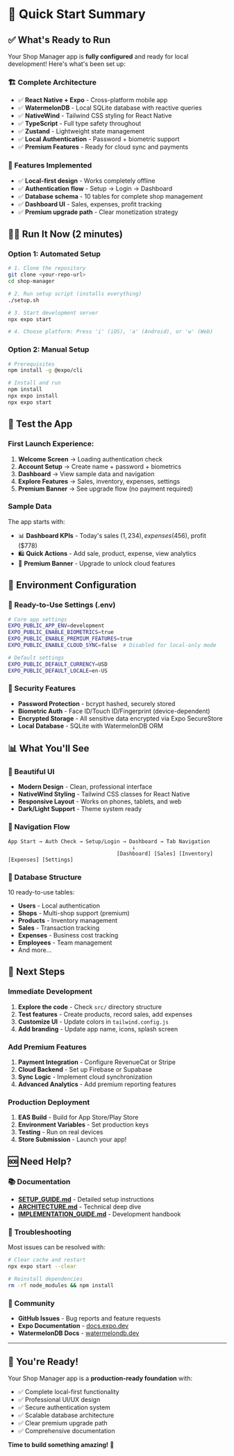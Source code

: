 # 🚀 Quick Start Summary

## ✅ What's Ready to Run

Your Shop Manager app is **fully configured** and ready for local development! Here's what's been set up:

### 🏗️ Complete Architecture
- ✅ **React Native + Expo** - Cross-platform mobile app
- ✅ **WatermelonDB** - Local SQLite database with reactive queries
- ✅ **NativeWind** - Tailwind CSS styling for React Native
- ✅ **TypeScript** - Full type safety throughout
- ✅ **Zustand** - Lightweight state management
- ✅ **Local Authentication** - Password + biometric support
- ✅ **Premium Features** - Ready for cloud sync and payments

### 📱 Features Implemented
- ✅ **Local-first design** - Works completely offline
- ✅ **Authentication flow** - Setup → Login → Dashboard
- ✅ **Database schema** - 10 tables for complete shop management
- ✅ **Dashboard UI** - Sales, expenses, profit tracking
- ✅ **Premium upgrade path** - Clear monetization strategy

## 🏃‍♂️ Run It Now (2 minutes)

### Option 1: Automated Setup
```bash
# 1. Clone the repository
git clone <your-repo-url>
cd shop-manager

# 2. Run setup script (installs everything)
./setup.sh

# 3. Start development server
npx expo start

# 4. Choose platform: Press 'i' (iOS), 'a' (Android), or 'w' (Web)
```

### Option 2: Manual Setup
```bash
# Prerequisites
npm install -g @expo/cli

# Install and run
npm install
npx expo install
npx expo start
```

## 📱 Test the App

### First Launch Experience:
1. **Welcome Screen** → Loading authentication check
2. **Account Setup** → Create name + password + biometrics
3. **Dashboard** → View sample data and navigation
4. **Explore Features** → Sales, inventory, expenses, settings
5. **Premium Banner** → See upgrade flow (no payment required)

### Sample Data
The app starts with:
- 📊 **Dashboard KPIs** - Today's sales ($1,234), expenses ($456), profit ($778)
- 🛍️ **Quick Actions** - Add sale, product, expense, view analytics
- 💎 **Premium Banner** - Upgrade to unlock cloud features

## 🔧 Environment Configuration

### 🎯 Ready-to-Use Settings (.env)
```bash
# Core app settings
EXPO_PUBLIC_APP_ENV=development
EXPO_PUBLIC_ENABLE_BIOMETRICS=true
EXPO_PUBLIC_ENABLE_PREMIUM_FEATURES=true
EXPO_PUBLIC_ENABLE_CLOUD_SYNC=false  # Disabled for local-only mode

# Default settings
EXPO_PUBLIC_DEFAULT_CURRENCY=USD
EXPO_PUBLIC_DEFAULT_LOCALE=en-US
```

### 🔐 Security Features
- **Password Protection** - bcrypt hashed, securely stored
- **Biometric Auth** - Face ID/Touch ID/Fingerprint (device-dependent)
- **Encrypted Storage** - All sensitive data encrypted via Expo SecureStore
- **Local Database** - SQLite with WatermelonDB ORM

## 📊 What You'll See

### 🎨 Beautiful UI
- **Modern Design** - Clean, professional interface
- **NativeWind Styling** - Tailwind CSS classes for React Native
- **Responsive Layout** - Works on phones, tablets, and web
- **Dark/Light Support** - Theme system ready

### 🔀 Navigation Flow
```
App Start → Auth Check → Setup/Login → Dashboard → Tab Navigation
                                        ↓
                                   [Dashboard] [Sales] [Inventory] [Expenses] [Settings]
```

### 💾 Database Structure
10 ready-to-use tables:
- **Users** - Local authentication
- **Shops** - Multi-shop support (premium)
- **Products** - Inventory management
- **Sales** - Transaction tracking
- **Expenses** - Business cost tracking
- **Employees** - Team management
- And more...

## 🎯 Next Steps

### Immediate Development
1. **Explore the code** - Check `src/` directory structure
2. **Test features** - Create products, record sales, add expenses
3. **Customize UI** - Update colors in `tailwind.config.js`
4. **Add branding** - Update app name, icons, splash screen

### Add Premium Features
1. **Payment Integration** - Configure RevenueCat or Stripe
2. **Cloud Backend** - Set up Firebase or Supabase
3. **Sync Logic** - Implement cloud synchronization
4. **Advanced Analytics** - Add premium reporting features

### Production Deployment
1. **EAS Build** - Build for App Store/Play Store
2. **Environment Variables** - Set production keys
3. **Testing** - Run on real devices
4. **Store Submission** - Launch your app!

## 🆘 Need Help?

### 📚 Documentation
- **[SETUP_GUIDE.md](SETUP_GUIDE.md)** - Detailed setup instructions
- **[ARCHITECTURE.md](ARCHITECTURE.md)** - Technical deep dive
- **[IMPLEMENTATION_GUIDE.md](IMPLEMENTATION_GUIDE.md)** - Development handbook

### 🐛 Troubleshooting
Most issues can be resolved with:
```bash
# Clear cache and restart
npx expo start --clear

# Reinstall dependencies
rm -rf node_modules && npm install
```

### 🤝 Community
- **GitHub Issues** - Bug reports and feature requests
- **Expo Documentation** - [docs.expo.dev](https://docs.expo.dev)
- **WatermelonDB Docs** - [watermelondb.dev](https://watermelondb.dev)

---

## 🎉 You're Ready!

Your Shop Manager app is a **production-ready foundation** with:
- ✅ Complete local-first functionality
- ✅ Professional UI/UX design
- ✅ Secure authentication system
- ✅ Scalable database architecture
- ✅ Clear premium upgrade path
- ✅ Comprehensive documentation

**Time to build something amazing!** 🚀